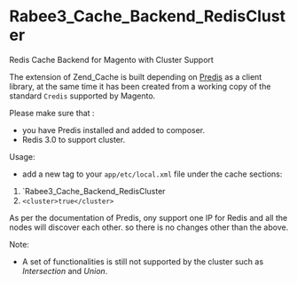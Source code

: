 # Rabee3_Cache_Backend_RedisCluster
Redis Cache Backend for Magento with Cluster Support

The extension of Zend_Cache is built depending on [Predis](https://github.com/nrk/predis) as a client library, at the same time it has been created from a working copy of the standard `Credis` supported by Magento.

Please make sure that :
- you have Predis installed and added to composer.
- Redis 3.0 to support cluster.

Usage:
- add a new tag to your `app/etc/local.xml` file under the cache sections:
1. `<backend>Rabee3_Cache_Backend_RedisCluster</backend>
2. `<cluster>true</cluster>`

As per the documentation of Predis, ony support one IP for Redis and all the nodes will discover each other. so there is no changes other than the above.

Note:
- A set of functionalities is still not supported by the cluster such as *Intersection* and *Union*.
